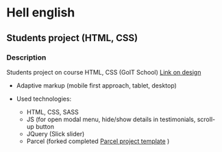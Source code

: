 # Hell english

## Students project (HTML, CSS)

### Description

Students project on course HTML, CSS (GoIT School)
[Link on design](<https://www.figma.com/file/1hpgPzVbeq2RhFQAONBeTr/%D0%92%D0%9D%D0%9E-(Copy)?node-id=0%3A1>)

- Adaptive markup (mobile first approach, tablet, desktop)

- Used technologies:
  - HTML, CSS, SASS
  - JS (for open modal menu, hide/show details in testimonials, scroll-up button
  - JQuery (Slick slider)
  - Parcel (forked completed
    [Parcel project template](https://github.com/goitacademy/parcel-project-template)
    )
